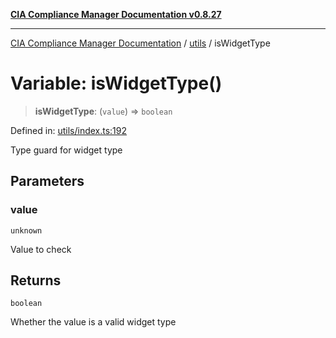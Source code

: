 [**CIA Compliance Manager Documentation v0.8.27**](../../README.md)

***

[CIA Compliance Manager Documentation](../../modules.md) / [utils](../README.md) / isWidgetType

# Variable: isWidgetType()

> **isWidgetType**: (`value`) => `boolean`

Defined in: [utils/index.ts:192](https://github.com/Hack23/cia-compliance-manager/blob/26bb73ca86d23be8656cdd29d12202323a449310/src/utils/index.ts#L192)

Type guard for widget type

## Parameters

### value

`unknown`

Value to check

## Returns

`boolean`

Whether the value is a valid widget type
